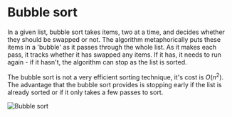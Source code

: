 # Bubble sort

In a given list, bubble sort takes items, two at a time, and decides whether they should be swapped or not. The algorithm metaphorically puts these items in a 'bubble' as it passes through the whole list. As it makes each pass, it tracks whether it has swapped any items. If it has, it needs to run again - if it hasn't, the algorithm can stop as the list is sorted.

The bubble sort is not a very efficient sorting technique, it's cost is $O(n^2)$. The advantage that the bubble sort provides is stopping early if the list is already sorted or if it only takes a few passes to sort.

![Bubble sort](../pics/bubble-sort.png)